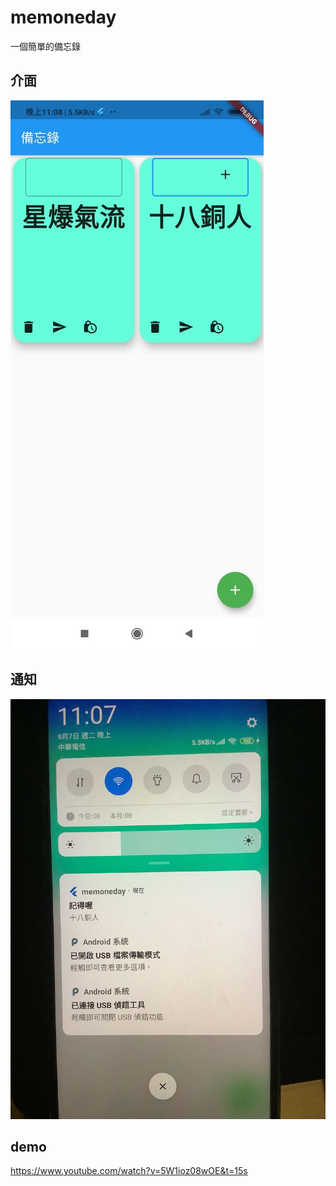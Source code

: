 # memoneday

一個簡單的備忘錄

## 介面

![image](https://github.com/ggjj321/memoneday/blob/master/img/241213196_348286303746841_4214168466166247103_n.jpg)

## 通知

![image](https://github.com/ggjj321/memoneday/blob/master/img/241468263_527201238378795_2004000687749692780_n.jpg)

## demo
https://www.youtube.com/watch?v=5W1ioz08wOE&t=15s
